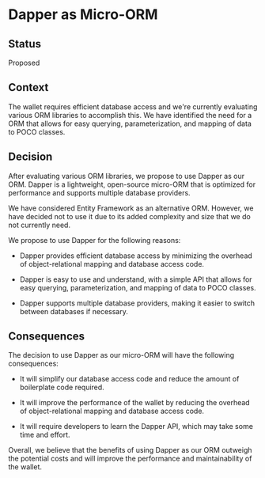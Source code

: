 # Dapper as Micro-ORM

## Status

Proposed

## Context

The wallet requires efficient database access and we're currently evaluating various ORM libraries to accomplish this.
We have identified the need for a ORM that allows for easy querying, parameterization, and mapping of data to POCO classes.

## Decision

After evaluating various ORM libraries, we propose to use Dapper as our ORM.
Dapper is a lightweight, open-source micro-ORM that is optimized for performance and supports multiple database providers.

We have considered Entity Framework as an alternative ORM.
However, we have decided not to use it due to its added complexity and size that we do not currently need.

We propose to use Dapper for the following reasons:

- Dapper provides efficient database access by minimizing the overhead of object-relational mapping and database access code.

- Dapper is easy to use and understand, with a simple API that allows for easy querying, parameterization, and mapping of data to POCO classes.

- Dapper supports multiple database providers, making it easier to switch between databases if necessary.

## Consequences

The decision to use Dapper as our micro-ORM will have the following consequences:

- It will simplify our database access code and reduce the amount of boilerplate code required.

- It will improve the performance of the wallet by reducing the overhead of object-relational mapping and database access code.

- It will require developers to learn the Dapper API, which may take some time and effort.

Overall, we believe that the benefits of using Dapper as our ORM outweigh the potential costs and will improve the performance and maintainability of the wallet.
